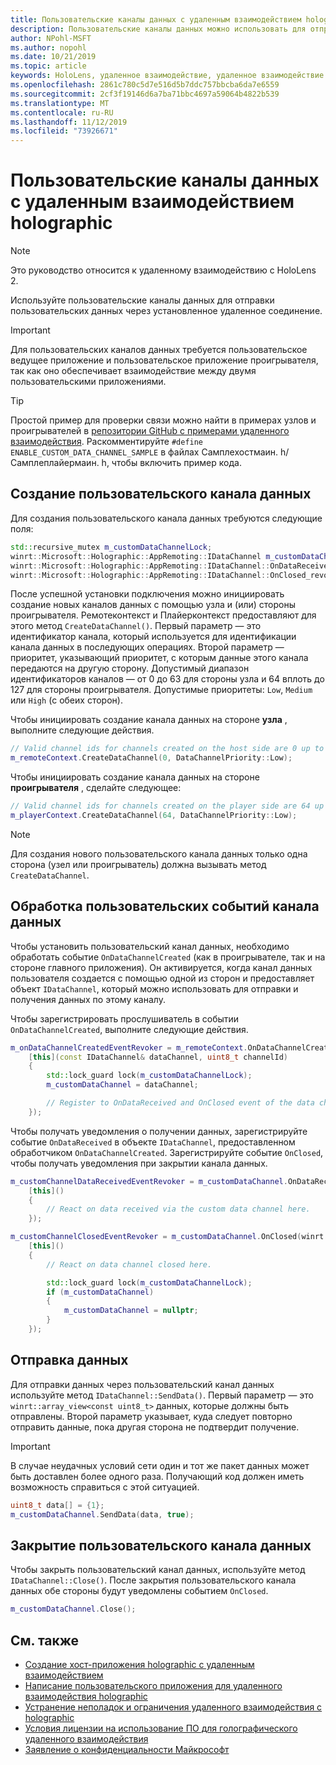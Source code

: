 ```yaml
---
title: Пользовательские каналы данных с удаленным взаимодействием holographic
description: Пользовательские каналы данных можно использовать для отправки пользовательских данных через уже установленное удаленное подключение Holographic.
author: NPohl-MSFT
ms.author: nopohl
ms.date: 10/21/2019
ms.topic: article
keywords: HoloLens, удаленное взаимодействие, удаленное взаимодействие с holographic
ms.openlocfilehash: 2861c780c5d7e516d5b7ddc757bbcba6da7e6559
ms.sourcegitcommit: 2cf3f19146d6a7ba71bbc4697a59064b4822b539
ms.translationtype: MT
ms.contentlocale: ru-RU
ms.lasthandoff: 11/12/2019
ms.locfileid: "73926671"
---
```

# <a name="custom-holographic-remoting-data-channels"></a>Пользовательские каналы данных с удаленным взаимодействием holographic

>[!NOTE]
>Это руководство относится к удаленному взаимодействию с HoloLens 2.

Используйте пользовательские каналы данных для отправки пользовательских данных через установленное удаленное соединение.

>[!IMPORTANT]
>Для пользовательских каналов данных требуется пользовательское ведущее приложение и пользовательское приложение проигрывателя, так как оно обеспечивает взаимодействие между двумя пользовательскими приложениями.

>[!TIP]
>Простой пример для проверки связи можно найти в примерах узлов и проигрывателей в [репозитории GitHub с примерами удаленного взаимодействия](https://github.com/microsoft/MixedReality-HolographicRemoting-Samples). Раскомментируйте ```#define ENABLE_CUSTOM_DATA_CHANNEL_SAMPLE``` в файлах Самплехостмаин. h/Самплеплайермаин. h, чтобы включить пример кода.


## <a name="create-a-custom-data-channel"></a>Создание пользовательского канала данных


Для создания пользовательского канала данных требуются следующие поля:
```cpp
std::recursive_mutex m_customDataChannelLock;
winrt::Microsoft::Holographic::AppRemoting::IDataChannel m_customDataChannel = nullptr;
winrt::Microsoft::Holographic::AppRemoting::IDataChannel::OnDataReceived_revoker m_customChannelDataReceivedEventRevoker;
winrt::Microsoft::Holographic::AppRemoting::IDataChannel::OnClosed_revoker m_customChannelClosedEventRevoker;
```

После успешной установки подключения можно инициировать создание новых каналов данных с помощью узла и (или) стороны проигрывателя. Ремотеконтекст и Плайерконтекст предоставляют для этого метод ```CreateDataChannel()```. Первый параметр — это идентификатор канала, который используется для идентификации канала данных в последующих операциях. Второй параметр — приоритет, указывающий приоритет, с которым данные этого канала передаются на другую сторону. Допустимый диапазон идентификаторов каналов — от 0 до 63 для стороны узла и 64 вплоть до 127 для стороны проигрывателя. Допустимые приоритеты: ```Low```, ```Medium``` или ```High``` (с обеих сторон).

Чтобы инициировать создание канала данных на стороне **узла** , выполните следующие действия.
```cpp
// Valid channel ids for channels created on the host side are 0 up to and including 63
m_remoteContext.CreateDataChannel(0, DataChannelPriority::Low);
```

Чтобы инициировать создание канала данных на стороне **проигрывателя** , сделайте следующее:
```cpp
// Valid channel ids for channels created on the player side are 64 up to and including 127
m_playerContext.CreateDataChannel(64, DataChannelPriority::Low);
```

>[!NOTE]
>Для создания нового пользовательского канала данных только одна сторона (узел или проигрыватель) должна вызывать метод ```CreateDataChannel```.

## <a name="handling-custom-data-channel-events"></a>Обработка пользовательских событий канала данных

Чтобы установить пользовательский канал данных, необходимо обработать событие ```OnDataChannelCreated``` (как в проигрывателе, так и на стороне главного приложения). Он активируется, когда канал данных пользователя создается с помощью одной из сторон и предоставляет объект ```IDataChannel```, который можно использовать для отправки и получения данных по этому каналу.

Чтобы зарегистрировать прослушиватель в событии ```OnDataChannelCreated```, выполните следующие действия.
```cpp
m_onDataChannelCreatedEventRevoker = m_remoteContext.OnDataChannelCreated(winrt::auto_revoke,
    [this](const IDataChannel& dataChannel, uint8_t channelId)
    {
        std::lock_guard lock(m_customDataChannelLock);
        m_customDataChannel = dataChannel;

        // Register to OnDataReceived and OnClosed event of the data channel here, see below...
    });
```

Чтобы получать уведомления о получении данных, зарегистрируйте событие ```OnDataReceived``` в объекте ```IDataChannel```, предоставленном обработчиком ```OnDataChannelCreated```. Зарегистрируйте событие ```OnClosed```, чтобы получать уведомления при закрытии канала данных.

```cpp
m_customChannelDataReceivedEventRevoker = m_customDataChannel.OnDataReceived(winrt::auto_revoke, 
    [this]()
    {
        // React on data received via the custom data channel here.
    });

m_customChannelClosedEventRevoker = m_customDataChannel.OnClosed(winrt::auto_revoke,
    [this]()
    {
        // React on data channel closed here.

        std::lock_guard lock(m_customDataChannelLock);
        if (m_customDataChannel)
        {
            m_customDataChannel = nullptr;
        }
    });
```

## <a name="sending-data"></a>Отправка данных

Для отправки данных через пользовательский канал данных используйте метод ```IDataChannel::SendData()```. Первый параметр — это ```winrt::array_view<const uint8_t>``` данных, которые должны быть отправлены. Второй параметр указывает, куда следует повторно отправить данные, пока другая сторона не подтвердит получение. 

>[!IMPORTANT]
>В случае неудачных условий сети один и тот же пакет данных может быть доставлен более одного раза. Получающий код должен иметь возможность справиться с этой ситуацией.

```cpp
uint8_t data[] = {1};
m_customDataChannel.SendData(data, true);
```

## <a name="closing-a-custom-data-channel"></a>Закрытие пользовательского канала данных

Чтобы закрыть пользовательский канал данных, используйте метод ```IDataChannel::Close()```. После закрытия пользовательского канала данных обе стороны будут уведомлены событием ```OnClosed```.

```cpp
m_customDataChannel.Close();
```

## <a name="see-also"></a>См. также
* [Создание хост-приложения holographic с удаленным взаимодействием](holographic-remoting-create-host.md)
* [Написание пользовательского приложения для удаленного взаимодействия holographic](holographic-remoting-create-player.md)
* [Устранение неполадок и ограничения удаленного взаимодействия с holographic](holographic-remoting-troubleshooting.md)
* [Условия лицензии на использование ПО для голографического удаленного взаимодействия](https://docs.microsoft.com//legal/mixed-reality/microsoft-holographic-remoting-software-license-terms)
* [Заявление о конфиденциальности Майкрософт](https://go.microsoft.com/fwlink/?LinkId=521839)
